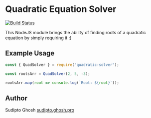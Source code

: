 # Quadratic Equation Solver

[![Build Status](https://ci.ghosh.pro/api/badges/sudipto/quadratic-solver/status.svg)](https://ci.ghosh.pro/sudipto/quadratic-solver)

This NodeJS module brings the ability of finding roots of a quadratic equation by simply requiring it :)

## Example Usage

```js
const { QuadSolver } = require("quadratic-solver");

const rootsArr = QuadSolver(2, 5, -3);

rootsArr.map(root => console.log(`Root: ${root}`));
```

## Author

Sudipto Ghosh [sudipto.ghosh.pro](https://sudipto.ghosh.pro)
